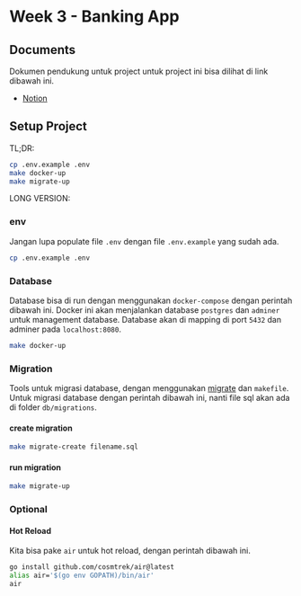 # Week 3 - Banking App

## Documents

Dokumen pendukung untuk project untuk project ini bisa dilihat di link dibawah ini.

- [Notion](https://openidea-projectsprint.notion.site/ProjectSprint-3-Banking-App-acf37d4add184a2dafe35f267f3fecb5)

## Setup Project

TL;DR:

```bash
cp .env.example .env
make docker-up
make migrate-up
```

LONG VERSION:

### env

Jangan lupa populate file `.env` dengan file `.env.example` yang sudah ada.

```bash
cp .env.example .env
```

### Database

Database bisa di run dengan menggunakan `docker-compose` dengan perintah dibawah ini. Docker ini akan menjalankan database `postgres` dan `adminer` untuk management database. Database akan di mapping di port `5432` dan adminer pada `localhost:8080`.

```bash
make docker-up
```

### Migration

Tools untuk migrasi database, dengan menggunakan [migrate](https://github.com/golang-migrate/migrate/tree/master) dan `makefile`. Untuk migrasi database dengan perintah dibawah ini, nanti file sql akan ada di folder `db/migrations`.

#### create migration

```bash
make migrate-create filename.sql
```

#### run migration

```bash
make migrate-up
```

### Optional

#### Hot Reload

Kita bisa pake `air` untuk hot reload, dengan perintah dibawah ini.

```bash
go install github.com/cosmtrek/air@latest
alias air='$(go env GOPATH)/bin/air'
air
```
